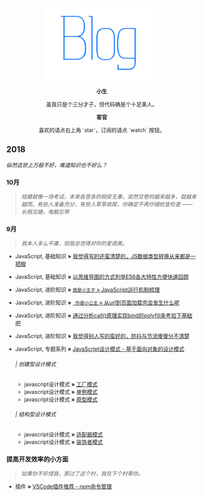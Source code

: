 <p align="center">
  <a href="https://github.com/creeperyang/blog">
  <img width="300" height="200" alt="creeperyang's blog" src="./img/logo.png">
  </a>
</p>

<p align="center" size=7><b>小生</b></p>

<p align="center">虽我只是个三分才子，但代码确是个十足美人。</p>

<p align="center"><b>客官</b></p>

<p align="center">喜欢的请点右上角 `star`，订阅的请点 `watch` 按钮。</p>


## 2018 

*纵然这世上万般不好，难道知识也不好么？*

### 10月

> *结婚就像一场考试，本来各答各的相安无事，突然交卷的越来越多，就越来越慌。有些人准备充分，有些人草草收尾，你确定不再仔细检查检查 —— 长假见婚，电脑忘带*


### 9月

> *我本人多么平庸，但我总觉得对你的爱很美。*

* JavaScript, 基础知识 **»** [我觉得写的还蛮清楚的，JS数据类型转换从来都是一把梭](https://github.com/wulang8353/DO-THE-JS-BETTER/issues/1)

* JavaScript, 基础知识 **»** [以思维导图的方式列举ES6各大特性方便快速回顾](docs/es6/es6.md)

* JavaScript, 进阶知识 **»** [`` 我是小王子 `` » JavaScript运行机制梳理](https://github.com/wulang8353/DO-THE-JS-BETTER/issues/6)

* JavaScript, 进阶知识 **»** [`` 你是小公主`` » 从url到页面加载完会发生什么呢](https://github.com/wulang8353/DO-THE-JS-BETTER/issues/7)

* JavaScript, 进阶知识 **»** [通过分析call()原理实现bind的polyfill来考验下基础吧](https://github.com/wulang8353/DO-THE-JS-BETTER/issues/2)
  
* JavaScript, 进阶知识 **»** [我觉得别人写的蛮好的，防抖与节流傻傻分不清楚](https://github.com/wulang8353/DO-THE-JS-BETTER/issues/4)

* JavaScript, 专题系列 **»** [JavaScript设计模式 - 基于面向对象的设计模式](docs/design-for-object/面向对象的理解.md)

  ###### | 创建型设计模式
  * javascript设计模式 **»** [工厂模式](docs/design-for-object/工厂模式.md)
  * javascript设计模式 **»** [单例模式](docs/design-for-object/单例模式.md)
  * javascript设计模式 **»** [原型模式](docs/design-for-object/原型模式.md)
  
  ###### | 结构型设计模式
  * javascript设计模式 **»** [适配器模式](docs/design-for-object/适配器模式.md)
  * javascript设计模式 **»** [装饰者模式](docs/design-for-object/装饰者模式.md)
  <!-- * javascript设计模式 **»** [代理模式](./design-for-object/代理模式.md)
  * javascript设计模式 **»** [外观模式](./design-for-object/外观模式.md)
  * javascript设计模式 **»** [桥接模式](./design-for-object/桥接模式.md)
  * javascript设计模式 **»** [组合模式](./design-for-object/组合模式.md)
  * javascript设计模式 **»** [享元模式](./design-for-object/享元模式.md)
  
  ###### | 行为型设计模式
  * javascript设计模式 **»** [观察者模式](./design-for-object/观察者模式.md)
  * javascript设计模式 **»** [迭代器模式](./design-for-object/迭代器模式.md)
  * javascript设计模式 **»** [状态模式](./design-for-object/状态模式.md)
  * javascript设计模式 **»** [策略模式](./design-for-object/策略模式.md)
  * javascript设计模式 **»** [模板方法模式](./design-for-object/模板方法模式.md)
  * javascript设计模式 **»** [命令模式](./design-for-object/命令模式.md)
  * javascript设计模式 **»** [备忘录模式](./design-for-object/备忘录模式.md)
  * javascript设计模式 **»** [中介者模式](./design-for-object/中介者模式.md)
  * javascript设计模式 **»** [访问者模式](./design-for-object/访问者模式.md)
  * javascript设计模式 **»** [职责链模式](./design-for-object/职责链模式.md)
  * javascript设计模式 **»** [解释器模式](./design-for-object/解释器模式.md) -->


### 提高开发效率的小方面

> *如果你不珍惜我，那过了这个村，我在下个村等你。*

* 插件 **»** [VSCode插件推荐 - npm命令管理](https://github.com/wulang8353/DO-THE-JS-BETTER/issues/5)
